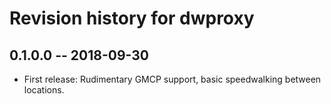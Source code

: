 # Revision history for dwproxy

## 0.1.0.0  -- 2018-09-30

* First release: Rudimentary GMCP support, basic speedwalking between
  locations.
